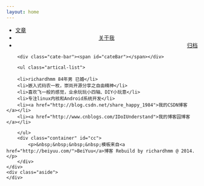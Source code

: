 ```yaml
---
layout: home
---
```


<div class="index-content opinion">
    <div class="section">
        <ul class="artical-cate">
            <li><a href="/blog/"><span>文章</span></a></li>
            <li class="on" style="text-align:center"><a href="/blog/aboutme"><span>关于我</span></a></li>
            <li style="text-align:right"><a href="/blog/archive"><span>归档</span></a></li>
        </ul>

        <div class="cate-bar"><span id="cateBar"></span></div>

        <ul class="artical-list">

		<li>richardhmm 84年男 已婚</li>
		<li>嵌入式码农一枚，崇尚开源分享之自由精神</li>
		<li>喜欢飞一般的感觉，业余玩玩小四轴、DIY小玩意</li>
		<li>专注linux内核和Android系统开发</li>
        <li><a href="http://blog.csdn.net/share_happy_1984">我的CSDN博客</a></li>
        <li><a href="http://www.cnblogs.com/IDoIUnderstand">我的博客园博客</a></li>

        </ul>
		<div class="container" id="cc">
			<p>&nbsp;&nbsp;&nbsp;&nbsp;模板来自<a href="http://beiyuu.com/">BeiYuu</a>博客 Rebuild by richardhmm @ 2014.</p>
		</div>
    </div>
    <div class="aside">
    </div>
</div>
